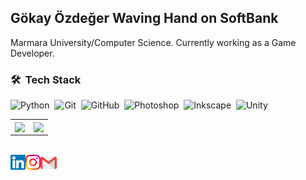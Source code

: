 ## Gökay Özdeğer Waving Hand on SoftBank 
  Marmara University/Computer Science. Currently working as a Game Developer.
<!--

Here are some ideas to get you started:

- 🔭 I’m currently working on ...
- 🌱 I’m currently learning ...
- 👯 I’m looking to collaborate on ...
- 🤔 I’m looking for help with ...
- 💬 Ask me about ...
- 📫 How to reach me: ...
- 😄 Pronouns: ...
- ⚡ Fun fact: ...


## Spotify Playing 🎧



[<img src="https://spotify-now-playing.satyu.vercel.app/api/spotify-playing" alt="Spotify Now Playing" width="350" style="float: left; margin-right: 10px;" />](https://open.spotify.com/user/djehel041cfyz8fyrsqpnoftn)
-->

### 🛠 &nbsp;Tech Stack

![Python](https://img.shields.io/badge/-Python-05122A?style=flat&logo=python)&nbsp;
![Git](https://img.shields.io/badge/-Git-05122A?style=flat&logo=git)&nbsp;
![GitHub](https://img.shields.io/badge/-GitHub-05122A?style=flat&logo=github)&nbsp;
![Photoshop](https://img.shields.io/badge/-Photoshop-05122A?style=flat&logo=adobe-photoshop)&nbsp;
![Inkscape](https://img.shields.io/badge/-Inkscape-05122A?style=flat&logo=inkscape)&nbsp;
![Unity](https://img.shields.io/badge/-Unity-05122A?style=flat&logo=unity)&nbsp;

<table>
  <tr>
    <td align="center">
      <img align="center" src="https://github-readme-stats.vercel.app/api?username=ozdeger&count_private=true&show_icons=true&theme=radical&include_all_commits=true" />
      
    
  <td align="center">
    <img align="center" src="https://github-readme-stats.vercel.app/api/top-langs/?username=ozdeger&theme=radical" />
  </td>

  </tr>
</table>

<br>
  <a href="https://www.linkedin.com/in/ozdeger/">
    <img align="left" alt="Satyam Goyal | Linkedin" width="24px" src="https://github.com/SatYu26/SatYu26/blob/master/Assets/Linkedin.svg" />
  </a> &nbsp;&nbsp;
  <a href="https://www.instagram.com/satyu.26/">
    <img align="left" alt="Satyam Goyal | Instagram" width="24px" src="https://github.com/SatYu26/SatYu26/blob/master/Assets/Instagram.svg" />
  </a> &nbsp;&nbsp;
  <a href="mailto:goyalsatyam8@gmail.com">
    <img align="left" alt="Satyam Goyal | Gmail" width="26px" src="https://github.com/SatYu26/SatYu26/blob/master/Assets/Gmail.svg" />
  </a>


<br><br>



